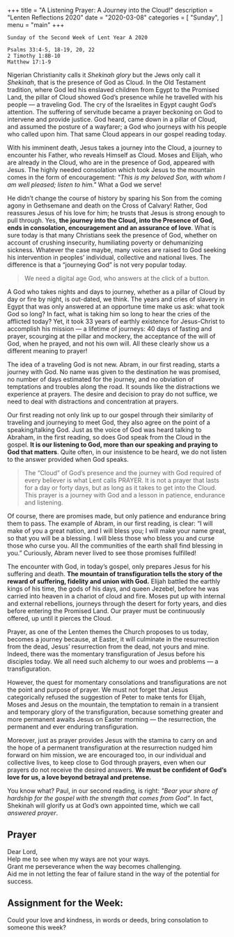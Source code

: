 +++
title = "A Listening Prayer: A Journey into the Cloud!"
description = "Lenten Reflections 2020"
date = "2020-03-08"
categories = [
    "Sunday",
]
menu = "main"
+++

```
Sunday of the Second Week of Lent Year A 2020

Psalms 33:4-5, 18-19, 20, 22
2 Timothy 1:8B-10
Matthew 17:1-9
```

 
Nigerian Christianity calls it _Shekinah glory_ but the Jews only call it _Shekinah_, that is the presence of God as Cloud. In the Old Testament tradition, where God led his enslaved children from Egypt to the Promised Land, the pillar of Cloud showed God’s presence while he travelled with his people — a traveling God. The cry of the Israelites in Egypt caught God’s attention. The suffering of servitude became a prayer beckoning on God to intervene and provide justice. God heard, came down in a pillar of Cloud, and assumed the posture of a wayfarer; a God who journeys with his people who called upon him. That same Cloud appears in our gospel reading today.

With his imminent death, Jesus takes a journey into the Cloud, a journey to encounter his Father, who reveals Himself as Cloud. Moses and Elijah, who are already in the Cloud, who are in the presence of God, appeared with Jesus. The highly needed consolation which took Jesus to the mountain comes in the form of encouragement: _"This is my beloved Son, with whom I am well pleased; listen to him."_ What a God we serve! 

He didn’t change the course of history by sparing his Son from the coming agony in Gethsemane and death on the Cross of Calvary! Rather, God reassures Jesus of his love for him; he trusts that Jesus is strong enough to pull through. Yes, **the journey into the Cloud, into the Presence of God, ends in consolation, encouragement and an assurance of love**. What is sure today is that many Christians seek the presence of God, whether on account of crushing insecurity, humiliating poverty or dehumanizing sickness. Whatever the case maybe, many voices are raised to God seeking his intervention in peoples’ individual, collective and national lives. The difference is that a “journeying God” is not very popular today. 

> We need a digital age God, who answers at the click of a button. 

A God who takes nights and days to journey, whether as a pillar of Cloud by day or fire by night, is out-dated, we think. The years and cries of slavery in Egypt that was only answered at an opportune time make us ask: what took God so long? In fact, what is taking him so long to hear the cries of the afflicted today? Yet, it took 33 years of earthly existence for Jesus-Christ to accomplish his mission — a lifetime of journeys: 40 days of fasting and prayer, scourging at the pillar and mockery, the acceptance of the will of God, when he prayed, and not his own will. All these clearly show us a different meaning to prayer!  

The idea of a traveling God is not new. Abram, in our first reading, starts a journey with God. No name was given to the destination he was promised, no number of days estimated for the journey, and no obviation of temptations and troubles along the road. It sounds like the distractions we experience at prayers. The desire and decision to pray do not suffice, we need to deal with distractions and concentration at prayers. 

Our first reading not only link up to our gospel through their similarity of traveling and journeying to meet God, they also agree on the point of a speaking/talking God. Just as the voice of God was heard talking to Abraham, in the first reading, so does God speak from the Cloud in the gospel. **It is our listening to God, more than our speaking and praying to God that matters**. Quite often, in our insistence to be heard, we do not listen to the answer provided when God speaks.

> The “Cloud” of God’s presence and the journey with God required of every believer is what Lent calls PRAYER. It is not a prayer that lasts for a day or forty days, but as long as it takes to get into the Cloud. This prayer is a journey with God and a lesson in patience, endurance and listening. 

Of course, there are promises made, but only patience and endurance bring them to pass. The example of Abram, in our first reading, is clear: “I will make of you a great nation, and I will bless you; I will make your name great, so that you will be a blessing. I will bless those who bless you and curse those who curse you. All the communities of the earth shall find blessing in you.” Curiously, Abram never lived to see those promises fulfilled!

The encounter with God, in today’s gospel, only prepares Jesus for his suffering and death. **The mountain of transfiguration tells the story of the reward of suffering, fidelity and union with God.** Elijah battled the earthly kings of his time, the gods of his days, and queen Jezebel, before he was carried into heaven in a chariot of cloud and fire. Moses put up with internal and external rebellions, journeys through the desert for forty years, and dies before entering the Promised Land. Our prayer must be continuously offered, up until it pierces the Cloud.

Prayer, as one of the Lenten themes the Church proposes to us today, becomes a journey because, at Easter, it will culminate in the resurrection from the dead, Jesus’ resurrection from the dead, not yours and mine. Indeed, there was the momentary transfiguration of Jesus before his disciples today. We all need such alchemy to our woes and problems — a transfiguration. 

However, the quest for momentary consolations and transfigurations are not the point and purpose of prayer. We must not forget that Jesus categorically refused the suggestion of Peter to make tents for Elijah, Moses and Jesus on the mountain, the temptation to remain in a transient and temporary glory of the transfiguration, because something greater and more permanent awaits Jesus on Easter morning — the resurrection, the permanent and ever enduring transfiguration. 

Moreover, just as prayer provides Jesus with the stamina to carry on and the hope of a permanent transfiguration at the resurrection nudged him forward on him mission, we are encouraged too, in our individual and collective lives, to keep close to God through prayers, even when our prayers do not receive the desired answers. **We must be confident of God’s love for us, a love beyond betrayal and pretense.**

You know what? Paul, in our second reading, is right: _"Bear your share of hardship for the gospel with the strength that comes from God"_. In fact, Shekinah will glorify us at God’s own appointed time, which we call _answered prayer_.

## Prayer

Dear Lord,  
Help me to see when my ways are not your ways.  
Grant me perseverance when the way becomes challenging.  
Aid me in not letting the fear of failure stand in the way of the potential for success.

## Assignment for the Week:

Could your love and kindness, in words or deeds, bring consolation to someone this week?
